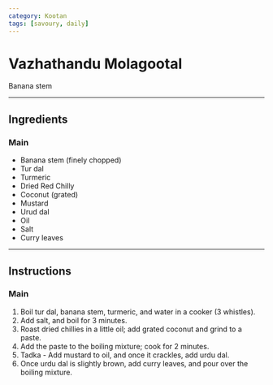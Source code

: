 ```yaml
---
category: Kootan
tags: [savoury, daily]
---
```


# Vazhathandu Molagootal
Banana stem

---
## Ingredients

### Main
- Banana stem (finely chopped)
- Tur dal
- Turmeric
- Dried Red Chilly
- Coconut (grated)
- Mustard
- Urud dal
- Oil
- Salt
- Curry leaves

---
## Instructions

### Main
1. Boil tur dal, banana stem, turmeric, and water in a cooker (3 whistles).
2. Add salt, and boil for 3 minutes.
3. Roast dried chillies in a little oil; add grated coconut and grind to a paste.
4. Add the paste to the boiling mixture; cook for 2 minutes.
5. Tadka - Add mustard to oil, and once it crackles, add urdu dal.
6. Once urdu dal is slightly brown, add curry leaves, and pour over the boiling mixture.

